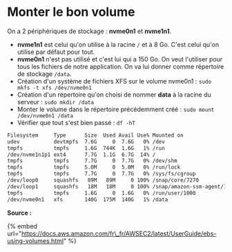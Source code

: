# Monter le bon volume

On a 2 périphériques de stockage : **nvme0n1** et **nvme1n1**.

* **nvme1n1** est celui qu'on utilise à la racine `/` et à 8 Go. C'est celui qu'on utilise par défaut pour tout.
* **nvme0n1** n'est pas utilisé et c'est lui qui a 150 Go. On veut l'utiliser pour tous les fichiers de notre application. On va lui donner comme répertoire de stockage `/data`.
* Création d'un système de fichiers XFS sur le volume nvme0n1 : `sudo mkfs -t xfs /dev/nvme0n1`
* Création d'un répertoire qu'on choisi de nommer **data** à la racine du serveur : `sudo mkdir /data`
* Monter le volume dans le répertoire précédemment créé : `sudo mount /dev/nvme0n1 /data`
* Vérifier que tout s'est bien passé : `df -hT`

```bash
Filesystem     Type      Size  Used Avail Use% Mounted on
udev           devtmpfs  7.6G     0  7.6G   0% /dev
tmpfs          tmpfs     1.6G  744K  1.6G   1% /run
/dev/nvme1n1p1 ext4      7.7G  1.1G  6.7G  14% /
tmpfs          tmpfs     7.7G     0  7.7G   0% /dev/shm
tmpfs          tmpfs     5.0M     0  5.0M   0% /run/lock
tmpfs          tmpfs     7.7G     0  7.7G   0% /sys/fs/cgroup
/dev/loop0     squashfs   89M   89M     0 100% /snap/core/7270
/dev/loop1     squashfs   18M   18M     0 100% /snap/amazon-ssm-agent/1455
tmpfs          tmpfs     1.6G     0  1.6G   0% /run/user/1000
/dev/nvme0n1   xfs       140G  175M  140G   1% /data
```



**Source :**

{% embed url="https://docs.aws.amazon.com/fr\_fr/AWSEC2/latest/UserGuide/ebs-using-volumes.html" %}







